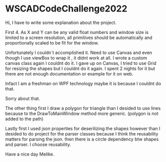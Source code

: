 # WSCADCodeChallenge2022
Hi,
I have to write some explanation about the project.

First
4. As X and Y can be any valid float numbers and window size is limited to a screen resolution, all
primitives should be automatically and proportionally scaled to be fit for the window.

Unfortunately I couldn`t accomplished it. 
Need to use Canvas and even though I use viewBox to wrap it , it didnt work at all. I wrote a custom canvas class again I couldnt do it.
I gave up on Canvas, I tried to use Grid for resizing the shapes but I couldnt do it again.
I spent 2 nights for it but there are not enough documentation or example for it on web.

Infact I am a freshman on WPF technology maybe it is because I couldnt do that.

Sorry about that.

The other thing first I draw a polygon for triangle than I desided to use lines because to the DrawToMainWindow method more generic. 
(polygon is not added to the path)

Lastly first I used json properties for deserilizing the shapes however than I desided to do project for the parser classes 
because I think the reusability matters for parsing the json.
then there is a circle dependency btw shapes and parser. I choose reusability. 

Have a nice day
Melike.
